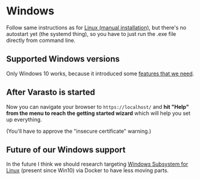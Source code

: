 Windows
=======

Follow same instructions as for [Linux (manual installation)](linux-manual.md), but
there's no autostart yet (the systemd thing), so you have to just run the .exe file
directly from command line.


Supported Windows versions
--------------------------

Only Windows 10 works, because it introduced some
[features that we need](https://devblogs.microsoft.com/commandline/af_unix-comes-to-windows/).


After Varasto is started
------------------------

Now you can navigate your browser to `https://localhost/` and **hit "Help" from the menu
to reach the getting started wizard** which will help you set up everything.

(You'll have to approve the "insecure certificate" warning.)


Future of our Windows support
-----------------------------

In the future I think we should research targeting
[Windows Subsystem for Linux](https://en.wikipedia.org/wiki/Windows_Subsystem_for_Linux)
(present since Win10) via Docker to have less moving parts.

